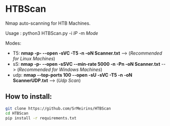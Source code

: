 # HTBScan

Nmap auto-scanning for HTB Machines.

Usage :  python3 HTBScan.py -i *IP* -m *Mode*

Modes:

  - T5: **nmap -p- --open -sVC -T5 -n -oN Scanner.txt**  --> (*Recommended for Linux Machines*)
  - sS: **nmap -p- --open -sSVC --min-rate 5000 -n -Pn -oN Scanner.txt** --> (*Recommended for Windows Machines*)
  - udp: **nmap --top-ports 100 --open -sU -sVC -T5 -n -oN ScannerUDP.txt**  --> (*Udp Scan*)


## How to install:

```sh
git clone https://github.com/SrMeirins/HTBScan
cd HTBScan
pip install -r requirements.txt
```


